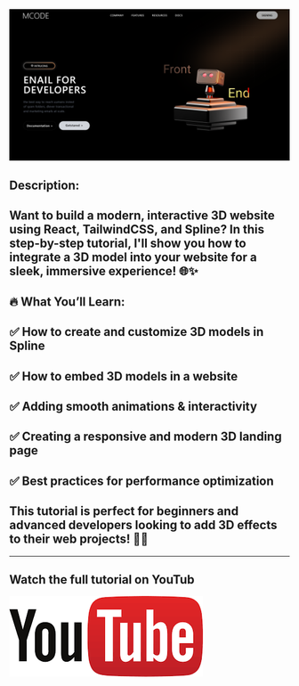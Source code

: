 
<a href="https://www.youtube.com/watch?v=vXHDfrFMoog&list=PL67b5wgxuUtAzzyFFMZ8W3w_XV4jJfH-8" target="_blank">
  <img src="./thumbnail.png" alt="Thumbnail"/>
</a>


## Description:
## Want to build a modern, interactive 3D website using React, TailwindCSS, and Spline? In this step-by-step tutorial, I'll show you how to integrate a 3D model into your website for a sleek, immersive experience! 🌐✨

## 🔥 What You’ll Learn:
## ✅ How to create and customize 3D models in Spline
## ✅ How to embed 3D models in a website 
## ✅ Adding smooth animations & interactivity
## ✅ Creating a responsive and modern 3D landing page
## ✅ Best practices for performance optimization

## This tutorial is perfect for beginners and advanced developers looking to add 3D effects to their web projects! 🎨💡


---
## Watch the full tutorial on YouTub
<a href="https://www.youtube.com/watch?v=vXHDfrFMoog&list=PL67b5wgxuUtAzzyFFMZ8W3w_XV4jJfH-8">
  <img src="./youtube.png" alt="youtube"/>
</a>